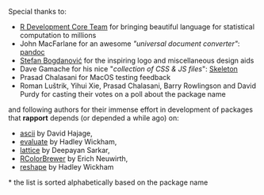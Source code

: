 Special thanks to:

 * [R Development Core Team](http://www.r-project.org/) for bringing beautiful language for statistical computation to millions
 * John MacFarlane for an awesome *"universal document converter"*: [pandoc](http://johnmacfarlane.net/pandoc/)
 * [Stefan Bogdanović](http://coja.in.rs/) for the inspiring logo and miscellaneous design aids
 * Dave Gamache for his nice "*collection of CSS & JS files*": [Skeleton](http://getskeleton.com)
 * Prasad Chalasani for MacOS testing feedback
 * Roman Luštrik, Yihui Xie, Prasad Chalasani, Barry Rowlingson and David Purdy for casting their votes on a poll about the package name

and following authors for their immense effort in development of packages that **rapport** depends (or depended a while ago) on:

 * [ascii](http://cran.r-project.org/web/packages/ascii/index.html) by David Hajage,
 * [evaluate](http://cran.r-project.org/web/packages/evaluate/index.html) by Hadley Wickham,
 * [lattice](http://cran.r-project.org/web/packages/lattice/index.html) by Deepayan Sarkar,
 * [RColorBrewer](http://cran.r-project.org/web/packages/RColorBrewer/index.html) by Erich Neuwirth,
 * [reshape](http://cran.r-project.org/web/packages/reshape/index.html) by Hadley Wickham

\* the list is sorted alphabetically based on the package name
